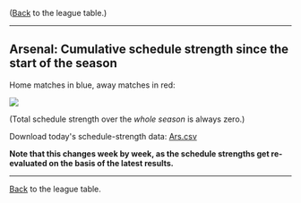 ---
---
([Back](/leagues/england-premier-league) to the league table.)

-----

## Arsenal: Cumulative schedule strength since the start of the season

Home matches in blue, away matches in red:


![](/assets/leagues/england-premier-league/2017/schedule-strengths/Ars.png/)

(Total schedule strength over the *whole season* is always zero.)


Download today's schedule-strength data: [Ars.csv](/assets/leagues/england-premier-league/2017/schedule-strengths/Ars.csv)

**Note that this changes week by week, as the schedule strengths get re-evaluated on the
basis of the latest results.**

-----

[Back](/leagues/england-premier-league) to the league table.


